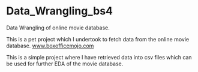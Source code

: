 # Data_Wrangling_bs4
Data Wrangling of online movie database.

This is a pet project which I undertook to fetch data from the online movie database.
www.boxofficemojo.com


This is a simple project where I have retrieved data into csv files which can be used for further EDA of the movie database. 
